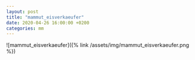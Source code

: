 ```yaml
---
layout: post
title: "mammut_eisverkaeufer"
date: 2020-04-26 16:00:00 +0200
categories: mm
---
```

![mammut_eisverkaeufer]({% link /assets/img/mammut_eisverkaeufer.png %})
